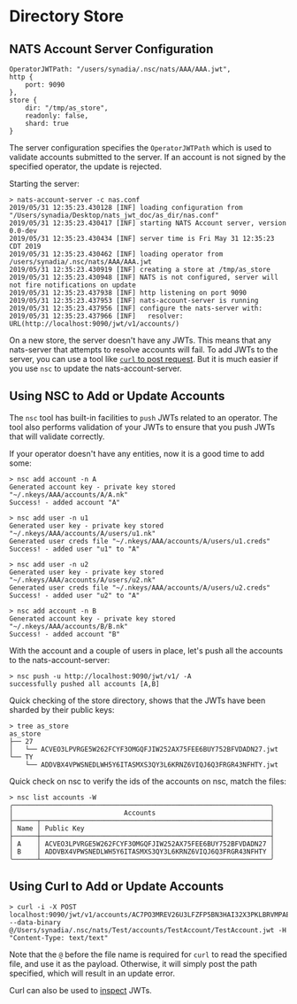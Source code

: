 # Directory Store

## NATS Account Server Configuration

```text
OperatorJWTPath: "/users/synadia/.nsc/nats/AAA/AAA.jwt",
http {
    port: 9090
},
store {
    dir: "/tmp/as_store",
    readonly: false,
    shard: true
}
```

The server configuration specifies the `OperatorJWTPath` which is used to validate accounts submitted to the server. If an account is not signed by the specified operator, the update is rejected.

Starting the server:

```text
> nats-account-server -c nas.conf
2019/05/31 12:35:23.430128 [INF] loading configuration from "/Users/synadia/Desktop/nats_jwt_doc/as_dir/nas.conf"
2019/05/31 12:35:23.430417 [INF] starting NATS Account server, version 0.0-dev
2019/05/31 12:35:23.430434 [INF] server time is Fri May 31 12:35:23 CDT 2019
2019/05/31 12:35:23.430462 [INF] loading operator from /users/synadia/.nsc/nats/AAA/AAA.jwt
2019/05/31 12:35:23.430919 [INF] creating a store at /tmp/as_store
2019/05/31 12:35:23.430948 [INF] NATS is not configured, server will not fire notifications on update
2019/05/31 12:35:23.437938 [INF] http listening on port 9090
2019/05/31 12:35:23.437953 [INF] nats-account-server is running
2019/05/31 12:35:23.437956 [INF] configure the nats-server with:
2019/05/31 12:35:23.437966 [INF]   resolver: URL(http://localhost:9090/jwt/v1/accounts/)
```

On a new store, the server doesn't have any JWTs. This means that any nats-server that attempts to resolve accounts will fail. To add JWTs to the server, you can use a tool like [`curl` to post request](dir_store.md#add/using-curl-to-add-or-update-accounts). But it is much easier if you use `nsc` to update the nats-account-server.

## Using NSC to Add or Update Accounts

The `nsc` tool has built-in facilities to `push` JWTs related to an operator. The tool also performs validation of your JWTs to ensure that you push JWTs that will validate correctly.

If your operator doesn't have any entities, now it is a good time to add some:

```text
> nsc add account -n A
Generated account key - private key stored "~/.nkeys/AAA/accounts/A/A.nk"
Success! - added account "A"

> nsc add user -n u1
Generated user key - private key stored "~/.nkeys/AAA/accounts/A/users/u1.nk"
Generated user creds file "~/.nkeys/AAA/accounts/A/users/u1.creds"
Success! - added user "u1" to "A"

> nsc add user -n u2
Generated user key - private key stored "~/.nkeys/AAA/accounts/A/users/u2.nk"
Generated user creds file "~/.nkeys/AAA/accounts/A/users/u2.creds"
Success! - added user "u2" to "A"

> nsc add account -n B
Generated account key - private key stored "~/.nkeys/AAA/accounts/B/B.nk"
Success! - added account "B"
```

With the account and a couple of users in place, let's push all the accounts to the nats-account-server:

```text
> nsc push -u http://localhost:9090/jwt/v1/ -A
successfully pushed all accounts [A,B]
```

Quick checking of the store directory, shows that the JWTs have been sharded by their public keys:

```text
> tree as_store
as_store
├── 27
│   └── ACVEO3LPVRGE5W262FCYF3OMGQFJIW252AX75FEE6BUY752BFVDADN27.jwt
└── TY
    └── ADDVBX4VPWSNEDLWH5Y6ITASMXS3QY3L6KRNZ6VIQJ6Q3FRGR43NFHTY.jwt
```

Quick check on nsc to verify the ids of the accounts on nsc, match the files:

```text
> nsc list accounts -W
╭─────────────────────────────────────────────────────────────────╮
│                            Accounts                             │
├──────┬──────────────────────────────────────────────────────────┤
│ Name │ Public Key                                               │
├──────┼──────────────────────────────────────────────────────────┤
│ A    │ ACVEO3LPVRGE5W262FCYF3OMGQFJIW252AX75FEE6BUY752BFVDADN27 │
│ B    │ ADDVBX4VPWSNEDLWH5Y6ITASMXS3QY3L6KRNZ6VIQJ6Q3FRGR43NFHTY │
╰──────┴──────────────────────────────────────────────────────────╯
```

## Using Curl to Add or Update Accounts

```text
> curl -i -X POST localhost:9090/jwt/v1/accounts/AC7PO3MREV26U3LFZFP5BN3HAI32X3PKLBRVMPAETLEHWPQEUG7EJY4H --data-binary @/Users/synadia/.nsc/nats/Test/accounts/TestAccount/TestAccount.jwt -H "Content-Type: text/text"
```

Note that the `@` before the file name is required for `curl` to read the specified file, and use it as the payload. Otherwise, it will simply post the path specified, which will result in an update error.

Curl can also be used to [inspect](inspecting_jwts.md) JWTs.

